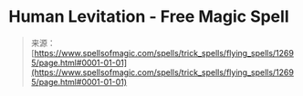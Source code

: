 <!--yml
category: 未分类
date: 2024-06-12 18:50:33
-->

# Human Levitation - Free Magic Spell

> 来源：[https://www.spellsofmagic.com/spells/trick_spells/flying_spells/12695/page.html#0001-01-01](https://www.spellsofmagic.com/spells/trick_spells/flying_spells/12695/page.html#0001-01-01)